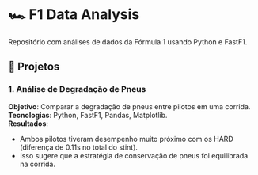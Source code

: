 # 🏎 F1 Data Analysis

Repositório com análises de dados da Fórmula 1 usando Python e FastF1.

## 📂 Projetos

### 1. Análise de Degradação de Pneus
**Objetivo**: Comparar a degradação de pneus entre pilotos em uma corrida.  
**Tecnologias**: Python, FastF1, Pandas, Matplotlib.  
**Resultados**:  
- Ambos pilotos tiveram desempenho muito próximo com os HARD (diferença de 0.11s no total do stint).
- Isso sugere que a estratégia de conservação de pneus foi equilibrada na corrida.

